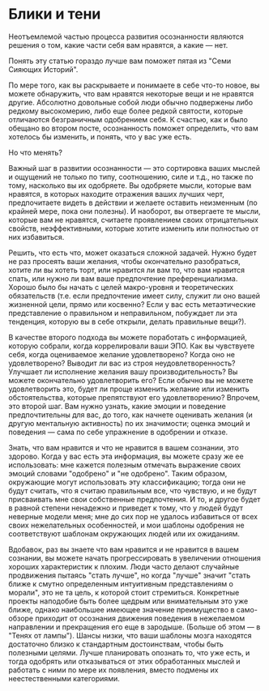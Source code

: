 # Блики и тени
Неотъемлемой частью процесса развития осознанности являются решения о том, какие части себя вам нравятся, а какие — нет.

Понять эту статью гораздо лучше вам поможет пятая из "Семи Сияющих Историй".

По мере того, как вы раскрываете и понимаете в себе что-то новое, вы можете обнаружить, что вам нравятся некоторые вещи и не нравятся другие. Абсолютно довольные собой люди обычно подвержены либо редкому высокомерию, либо еще более редкой святости, которые отличаются безграничным одобрением себя. К счастью, как и было обещано во втором посте, осознанность поможет определить, что вам хотелось бы изменить, и понять, что у вас уже есть.

Но что менять?

Важный шаг в развитии осознанности — это сортировка ваших мыслей и ощущений не только по типу, соотношению, силе и т.д., но также по тому, насколько вы их одобряете. Вы одобряете мысли, которые вам нравятся, в которых находите отражения ваших лучших черт, предпочитаете видеть в действии и желаете оставить неизменным (по крайней мере, пока они полезны). И наоборот, вы отвергаете те мысли, которые вам не нравятся, считаете проявлением своих отрицательных свойств, неэффективными, которые хотите изменить или полностью от них избавиться.

Решить, что есть что, может оказаться сложной задачей. Нужно будет не раз просеять ваши желания, чтобы окончательно разобраться, хотите ли вы хотеть торт, или нравится ли вам то, что вам нравится спать, или нужно ли вам ваше предпочтение преференциализма. Хорошо было бы начать с целей макро-уровня и теоретических обязательств (т.е. если предпочтение имеет силу, служит ли оно вашей жизненной цели, прямо или косвенно? Если у вас есть метаэтические представление о правильном и неправильном, побуждает ли эта тенденция, которую вы в себе открыли, делать правильные вещи?).

В качестве второго подхода вы можете поработать с информацией, которую собрали, когда коррелировали ваши ЭПО. Как вы чувствуете себя, когда оцениваемое желание удовлетворено? Когда оно не удовлетворено? Выводит ли вас из строя неудовлетворенность? Улучшает ли исполнение желания вашу производительность? Вы можете окончательно удовлетворить его? Если обычно вы не можете удовлетворить это, будет ли проще изменить желание или изменить обстоятельства, которые препятствуют его удовлетворению? Впрочем, это второй шаг. Вам нужно узнать, какие эмоции и поведение предпочтительны для вас, до того, как начнете оценивать желания (и другую ментальную активность) по их значимости; оценка эмоций и поведения — сама по себе упражнение в одобрении и отказе.

Знать, что вам нравится и что не нравится в вашем сознании, это здорово. Когда у вас есть эта информация, вы можете сразу же ее использовать: мне кажется полезным отмечать выражение своих эмоций словами "одобрено" и "не одобрено". Таким образом, окружающие могут использовать эту классификацию; тогда они не будут считать, что я считаю правильным все, что чувствую, и не будут присваивать мне свои собственные предпочтения. И то, и другое будет в равной степени ненадежно и приведет к тому, что у людей будут неверные модели меня; мне до сих пор не удалось избавиться от всех своих нежелательных особенностей, и мои шаблоны одобрения не соответствуют шаблонам окружающих людей или их ожиданиям.

Вдобавок, раз вы знаете что вам нравится и не нравится в вашем сознании, вы можете начать прогрессировать в увеличении отношения хороших характеристик к плохим. Люди часто делают случайные продвижения пытаясь "стать лучше", но когда "лучше" значит "стать ближе к смутно определенным интуитивным представлениям о морали", это не та цель, к которой стоит стремиться. Конкретные проекты наподобие быть более щедрым или внимательным это уже ближе, однако наибольшее имеющее значение преимущество в само-обзоре приходит от осознания движения поведения в нежелаемом направлении и прекращения его еще в зародыше. (Больше об этом — в "Тенях от лампы"). Шансы низки, что ваши шаблоны мозга находятся достаточно близко к стандартным достоинствам, чтобы быть полезными целями. Лучше планировать опознать то, что уже есть, и тогда одобрять или отказываться от этих обработанных мыслей и работать с ними по мере их появления, вместо подмены их неестественными категориями.